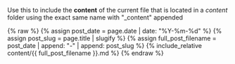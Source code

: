 Use this to include the **content** of the current file that is located in a *content* folder using the exact same name with "_content" appended


{% raw %}
    {% assign post_date = page.date | date: "%Y-%m-%d" %}
    {% assign post_slug = page.title | slugify %}
    {% assign full_post_filename = post_date | append: "-" | append: post_slug %} 
    {% include_relative content/{{ full_post_filename }}.md %}
{% endraw %}